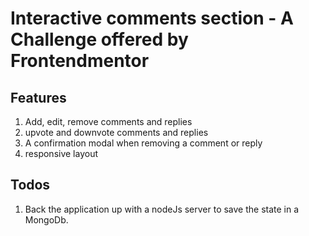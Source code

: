 # Interactive comments section - A Challenge offered by Frontendmentor

## Features

1. Add, edit, remove comments and replies
2. upvote and downvote comments and replies
3. A confirmation modal when removing a comment or reply
4. responsive layout

## Todos

1. Back the application up with a nodeJs server to save the state in a MongoDb.


